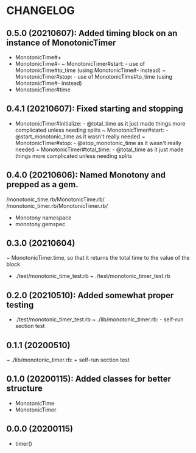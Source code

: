 # CHANGELOG

## 0.5.0 (20210607): Added timing block on an instance of MonotonicTimer
+ MonotonicTime#+
+ MonotonicTime#-
~ MonotonicTimer#start: - use of MonotonicTime#to_time (using MonotonicTime#- instead)
~ MonotonicTimer#stop: - use of MonotonicTime#to_time (using MonotonicTime#- instead)
+ MonotonicTimer#time

## 0.4.1 (20210607): Fixed starting and stopping
- MonotonicTimer#initialize: - @total_time as it just made things more complicated unless needing splits
~ MonotonicTimer#start: - @start_monotonic_time as it wasn't really needed
~ MonotonicTimer#stop: - @stop_monotonic_time as it wasn't really needed
~ MonotonicTimer#total_time: - @total_time as it just made things more complicated unless needing splits

## 0.4.0 (20210606): Named Monotony and prepped as a gem.
/monotonic_time.rb/MonotonicTime.rb/
/monotonic_timer.rb/MonotonicTimer.rb/
+ Monotony namespace
+ monotony.gemspec

## 0.3.0 (20210604)
~ MonotonicTimer.time, so that it returns the total time to the value of the block
+ ./test/monotonic_time_test.rb
~ ./test/monotonic_timer_test.rb

## 0.2.0 (20210510): Added somewhat proper testing
+ ./test/monotonic_timer_test.rb
~ ./lib/monotonic_timer.rb: - self-run section test

## 0.1.1 (20200510)
~ ./lib/monotonic_timer.rb: + self-run section test

## 0.1.0 (20200115): Added classes for better structure
+ MonotonicTime
+ MonotonicTimer

## 0.0.0 (20200115)
+ timer()
